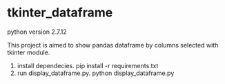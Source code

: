 # tkinter_dataframe
python version 2.7.12

This project is aimed to show pandas dataframe by columns selected with tkinter module. 

1. install dependecies. pip install -r requirements.txt
2. run display_dataframe.py.  python display_dataframe.py




